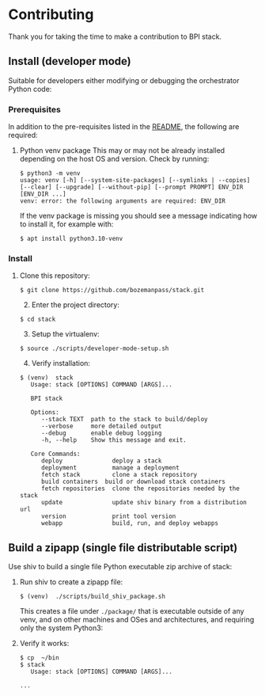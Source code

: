 # Contributing

Thank you for taking the time to make a contribution to BPI stack.

## Install (developer mode)

Suitable for developers either modifying or debugging the orchestrator Python code:

### Prerequisites

In addition to the pre-requisites listed in the [README](/README.md), the following are required:

1. Python venv package
   This may or may not be already installed depending on the host OS and version. Check by running:
   ```
   $ python3 -m venv
   usage: venv [-h] [--system-site-packages] [--symlinks | --copies] [--clear] [--upgrade] [--without-pip] [--prompt PROMPT] ENV_DIR [ENV_DIR ...]
   venv: error: the following arguments are required: ENV_DIR
   ```
   If the venv package is missing you should see a message indicating how to install it, for example with:
   ```
   $ apt install python3.10-venv
   ```

### Install

1. Clone this repository:
   ```
   $ git clone https://github.com/bozemanpass/stack.git
   ```

   2. Enter the project directory:
   ```
   $ cd stack
   ```

   3. Setup the virtualenv:
   ```
   $ source ./scripts/developer-mode-setup.sh
   ```

   4. Verify installation:
   ```
   $ (venv)  stack
      Usage: stack [OPTIONS] COMMAND [ARGS]...

      BPI stack

      Options:
         --stack TEXT  path to the stack to build/deploy
         --verbose     more detailed output
         --debug       enable debug logging
         -h, --help    Show this message and exit.

      Core Commands:
         deploy              deploy a stack
         deployment          manage a deployment
         fetch stack         clone a stack repository
         build containers  build or download stack containers
         fetch repositories  clone the repositories needed by the stack
         update              update shiv binary from a distribution url
         version             print tool version
         webapp              build, run, and deploy webapps
   ```

## Build a zipapp (single file distributable script)

Use shiv to build a single file Python executable zip archive of stack:

1. Run shiv to create a zipapp file:
   ```
   $ (venv)  ./scripts/build_shiv_package.sh
   ```
   This creates a file under `./package/` that is executable outside of any venv, and on other machines and OSes and architectures, and requiring only the system Python3:

2. Verify it works:
   ```
   $ cp  ~/bin
   $ stack
      Usage: stack [OPTIONS] COMMAND [ARGS]...

   ...
   ```